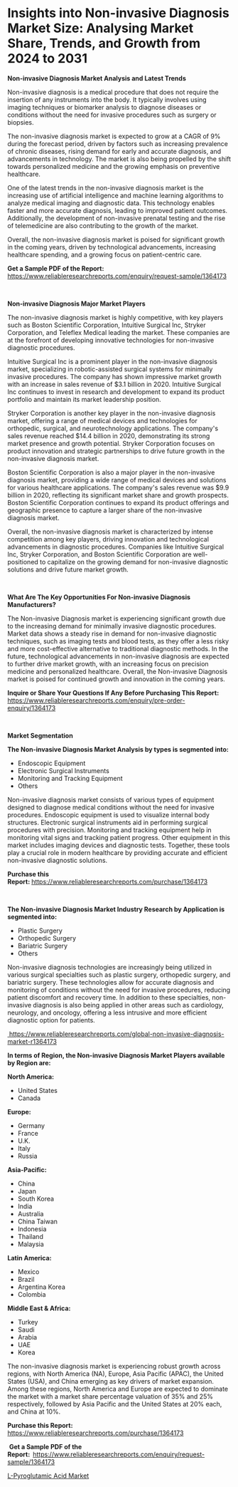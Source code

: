 <p><h1>Insights into Non-invasive Diagnosis Market Size: Analysing Market Share, Trends, and Growth from 2024 to 2031</h1></p><p><strong>Non-invasive Diagnosis Market Analysis and Latest Trends</strong></p>
<p><p>Non-invasive diagnosis is a medical procedure that does not require the insertion of any instruments into the body. It typically involves using imaging techniques or biomarker analysis to diagnose diseases or conditions without the need for invasive procedures such as surgery or biopsies.</p><p>The non-invasive diagnosis market is expected to grow at a CAGR of 9% during the forecast period, driven by factors such as increasing prevalence of chronic diseases, rising demand for early and accurate diagnosis, and advancements in technology. The market is also being propelled by the shift towards personalized medicine and the growing emphasis on preventive healthcare.</p><p>One of the latest trends in the non-invasive diagnosis market is the increasing use of artificial intelligence and machine learning algorithms to analyze medical imaging and diagnostic data. This technology enables faster and more accurate diagnosis, leading to improved patient outcomes. Additionally, the development of non-invasive prenatal testing and the rise of telemedicine are also contributing to the growth of the market.</p><p>Overall, the non-invasive diagnosis market is poised for significant growth in the coming years, driven by technological advancements, increasing healthcare spending, and a growing focus on patient-centric care.</p></p>
<p><strong>Get a Sample PDF of the Report:&nbsp;</strong> <a href="https://www.reliableresearchreports.com/enquiry/request-sample/1364173">https://www.reliableresearchreports.com/enquiry/request-sample/1364173</a></p>
<p>&nbsp;</p>
<p><strong>Non-invasive Diagnosis Major Market Players</strong></p>
<p><p>The non-invasive diagnosis market is highly competitive, with key players such as Boston Scientific Corporation, Intuitive Surgical Inc, Stryker Corporation, and Teleflex Medical leading the market. These companies are at the forefront of developing innovative technologies for non-invasive diagnostic procedures.</p><p>Intuitive Surgical Inc is a prominent player in the non-invasive diagnosis market, specializing in robotic-assisted surgical systems for minimally invasive procedures. The company has shown impressive market growth with an increase in sales revenue of $3.1 billion in 2020. Intuitive Surgical Inc continues to invest in research and development to expand its product portfolio and maintain its market leadership position.</p><p>Stryker Corporation is another key player in the non-invasive diagnosis market, offering a range of medical devices and technologies for orthopedic, surgical, and neurotechnology applications. The company's sales revenue reached $14.4 billion in 2020, demonstrating its strong market presence and growth potential. Stryker Corporation focuses on product innovation and strategic partnerships to drive future growth in the non-invasive diagnosis market.</p><p>Boston Scientific Corporation is also a major player in the non-invasive diagnosis market, providing a wide range of medical devices and solutions for various healthcare applications. The company's sales revenue was $9.9 billion in 2020, reflecting its significant market share and growth prospects. Boston Scientific Corporation continues to expand its product offerings and geographic presence to capture a larger share of the non-invasive diagnosis market.</p><p>Overall, the non-invasive diagnosis market is characterized by intense competition among key players, driving innovation and technological advancements in diagnostic procedures. Companies like Intuitive Surgical Inc, Stryker Corporation, and Boston Scientific Corporation are well-positioned to capitalize on the growing demand for non-invasive diagnostic solutions and drive future market growth.</p></p>
<p>&nbsp;</p>
<p><strong>What Are The Key Opportunities For Non-invasive Diagnosis Manufacturers?</strong></p>
<p><p>The Non-invasive Diagnosis market is experiencing significant growth due to the increasing demand for minimally invasive diagnostic procedures. Market data shows a steady rise in demand for non-invasive diagnostic techniques, such as imaging tests and blood tests, as they offer a less risky and more cost-effective alternative to traditional diagnostic methods. In the future, technological advancements in non-invasive diagnosis are expected to further drive market growth, with an increasing focus on precision medicine and personalized healthcare. Overall, the Non-invasive Diagnosis market is poised for continued growth and innovation in the coming years.</p></p>
<p><strong>Inquire or Share Your Questions If Any Before Purchasing This Report:</strong> <a href="https://www.reliableresearchreports.com/enquiry/pre-order-enquiry/1364173">https://www.reliableresearchreports.com/enquiry/pre-order-enquiry/1364173</a></p>
<p>&nbsp;</p>
<p><strong>Market Segmentation</strong></p>
<p><strong>The Non-invasive Diagnosis Market Analysis by types is segmented into:</strong></p>
<p><ul><li>Endoscopic Equipment</li><li>Electronic Surgical Instruments</li><li>Monitoring and Tracking Equipment</li><li>Others</li></ul></p>
<p><p>Non-invasive diagnosis market consists of various types of equipment designed to diagnose medical conditions without the need for invasive procedures. Endoscopic equipment is used to visualize internal body structures. Electronic surgical instruments aid in performing surgical procedures with precision. Monitoring and tracking equipment help in monitoring vital signs and tracking patient progress. Other equipment in this market includes imaging devices and diagnostic tests. Together, these tools play a crucial role in modern healthcare by providing accurate and efficient non-invasive diagnostic solutions.</p></p>
<p><strong>Purchase this Report:&nbsp;</strong><a href="https://www.reliableresearchreports.com/purchase/1364173">https://www.reliableresearchreports.com/purchase/1364173</a></p>
<p>&nbsp;</p>
<p><strong>The Non-invasive Diagnosis Market Industry Research by Application is segmented into:</strong></p>
<p><ul><li>Plastic Surgery</li><li>Orthopedic Surgery</li><li>Bariatric Surgery</li><li>Others</li></ul></p>
<p><p>Non-invasive diagnosis technologies are increasingly being utilized in various surgical specialties such as plastic surgery, orthopedic surgery, and bariatric surgery. These technologies allow for accurate diagnosis and monitoring of conditions without the need for invasive procedures, reducing patient discomfort and recovery time. In addition to these specialties, non-invasive diagnosis is also being applied in other areas such as cardiology, neurology, and oncology, offering a less intrusive and more efficient diagnostic option for patients.</p></p>
<p><a href="https://www.reliableresearchreports.com/global-non-invasive-diagnosis-market-r1364173">&nbsp;https://www.reliableresearchreports.com/global-non-invasive-diagnosis-market-r1364173</a></p>
<p><strong>In terms of Region, the Non-invasive Diagnosis Market Players available by Region are:</strong></p>
<p>
    <p> <strong> North America: </strong>
        <ul>
            <li>United States</li>
            <li>Canada</li>
        </ul>
        </p> 
    <p> <strong> Europe: </strong>
        <ul>
            <li>Germany</li>
            <li>France</li>
            <li>U.K.</li>
            <li>Italy</li>
            <li>Russia</li>
        </ul>
        </p> 
    <p> <strong> Asia-Pacific: </strong>
        <ul>
            <li>China</li>
            <li>Japan</li>
            <li>South Korea</li>
            <li>India</li>
            <li>Australia</li>
            <li>China Taiwan</li>
            <li>Indonesia</li>
            <li>Thailand</li>
            <li>Malaysia</li>
        </ul>
        </p> 
    <p> <strong> Latin America: </strong>
        <ul>
            <li>Mexico</li>
            <li>Brazil</li>
            <li>Argentina Korea</li>
            <li>Colombia</li>
        </ul>
        </p> 
    <p> <strong> Middle East & Africa: </strong>
        <ul>
            <li>Turkey</li>
            <li>Saudi</li>
            <li>Arabia</li>
            <li>UAE</li>
            <li>Korea</li>
        </ul>
    </p>
    </p>
<p><p>The non-invasive diagnosis market is experiencing robust growth across regions, with North America (NA), Europe, Asia Pacific (APAC), the United States (USA), and China emerging as key drivers of market expansion. Among these regions, North America and Europe are expected to dominate the market with a market share percentage valuation of 35% and 25% respectively, followed by Asia Pacific and the United States at 20% each, and China at 10%.</p></p>
<p><strong>Purchase this Report: </strong><a href="https://www.reliableresearchreports.com/purchase/1364173">https://www.reliableresearchreports.com/purchase/1364173</a></p>
<p>&nbsp;<strong>Get a Sample PDF of the Report:&nbsp;&nbsp;</strong><a href="https://www.reliableresearchreports.com/enquiry/request-sample/1364173">https://www.reliableresearchreports.com/enquiry/request-sample/1364173</a></p>
<p><strong></strong></p>
<p><p><a href="https://issuu.com/reportprime-2/docs/l-pyroglutamic-acid-market-size-2030.pptx">L-Pyroglutamic Acid Market</a></p></p>